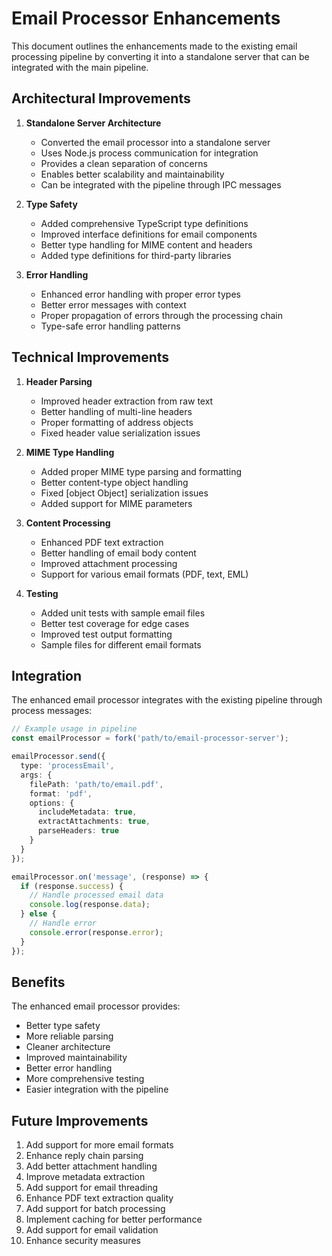 # Email Processor Enhancements

This document outlines the enhancements made to the existing email processing pipeline by converting it into a standalone server that can be integrated with the main pipeline.

## Architectural Improvements

1. **Standalone Server Architecture**
   - Converted the email processor into a standalone server
   - Uses Node.js process communication for integration
   - Provides a clean separation of concerns
   - Enables better scalability and maintainability
   - Can be integrated with the pipeline through IPC messages

2. **Type Safety**
   - Added comprehensive TypeScript type definitions
   - Improved interface definitions for email components
   - Better type handling for MIME content and headers
   - Added type definitions for third-party libraries

3. **Error Handling**
   - Enhanced error handling with proper error types
   - Better error messages with context
   - Proper propagation of errors through the processing chain
   - Type-safe error handling patterns

## Technical Improvements

1. **Header Parsing**
   - Improved header extraction from raw text
   - Better handling of multi-line headers
   - Proper formatting of address objects
   - Fixed header value serialization issues

2. **MIME Type Handling**
   - Added proper MIME type parsing and formatting
   - Better content-type object handling
   - Fixed [object Object] serialization issues
   - Added support for MIME parameters

3. **Content Processing**
   - Enhanced PDF text extraction
   - Better handling of email body content
   - Improved attachment processing
   - Support for various email formats (PDF, text, EML)

4. **Testing**
   - Added unit tests with sample email files
   - Better test coverage for edge cases
   - Improved test output formatting
   - Sample files for different email formats

## Integration

The enhanced email processor integrates with the existing pipeline through process messages:
```typescript
// Example usage in pipeline
const emailProcessor = fork('path/to/email-processor-server');

emailProcessor.send({
  type: 'processEmail',
  args: {
    filePath: 'path/to/email.pdf',
    format: 'pdf',
    options: {
      includeMetadata: true,
      extractAttachments: true,
      parseHeaders: true
    }
  }
});

emailProcessor.on('message', (response) => {
  if (response.success) {
    // Handle processed email data
    console.log(response.data);
  } else {
    // Handle error
    console.error(response.error);
  }
});
```

## Benefits

The enhanced email processor provides:
- Better type safety
- More reliable parsing
- Cleaner architecture
- Improved maintainability
- Better error handling
- More comprehensive testing
- Easier integration with the pipeline

## Future Improvements

1. Add support for more email formats
2. Enhance reply chain parsing
3. Add better attachment handling
4. Improve metadata extraction
5. Add support for email threading
6. Enhance PDF text extraction quality
7. Add support for batch processing
8. Implement caching for better performance
9. Add support for email validation
10. Enhance security measures
